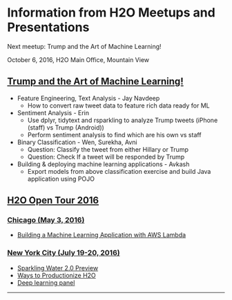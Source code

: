 # Information from H2O Meetups and Presentations

Next meetup: Trump and the Art of Machine Learning!

October 6, 2016, H2O Main Office, Mountain View

## [Trump and the Art of Machine Learning!](http://www.meetup.com//Silicon-Valley-Big-Data-Science/events/234342356/?showDescription=true)

- Feature Engineering, Text Analysis - Jay Navdeep
    - How to convert raw tweet data to feature rich data ready for ML
- Sentiment Analysis - Erin
    - Use dplyr, tidytext and rsparkling to analyze Trump tweets (iPhone (staff) vs Trump (Android))
    - Perform sentiment analysis to find which are his own vs staff
- Binary Classification - Wen, Surekha, Avni
  - Question: Classify the tweet from either Hillary or Trump
  - Question: Check If a tweet will be responded by Trump
- Building & deploying machine learning applications - Avkash
  - Export models from above classification exercise and build Java application using POJO

## [H2O Open Tour 2016](http://open.h2o.ai)

### [Chicago (May 3, 2016)](http://open.h2o.ai/chicago.html)

* [Building a Machine Learning Application with AWS Lambda](2016_05_03_H2O_Open_Tour_Chicago_Application)

### [New York City (July 19-20, 2016)](http://open.h2o.ai/nyc.html)
* [Sparkling Water 2.0 Preview](2016_07_19_H2O_Open_Tour_NYC_SW)
* [Ways to Productionize H2O](2016_07_19_H2O_Open_Tour_NYC_Prod)
* [Deep learning panel](2016_07_19_H2O_Open_Tour_NYC_DL)

---
